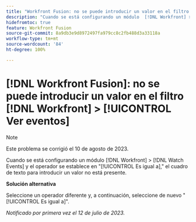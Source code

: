 ```yaml
---
title: "Workfront Fusion: no se puede introducir un valor en el filtro Workfront > Ver eventos"
description: "Cuando se está configurando un módulo  [!DNL Workfront] > [!DNL Watch Events]  y el operador se establece en [!UICONTROL Es igual a], el cuadro de texto para introducir un valor no está presente."
hidefromtoc: true
feature: Workfront Fusion
source-git-commit: 8a9db3e9d8972497fa979cc8c2fb488d3a33118a
workflow-type: tm+mt
source-wordcount: '84'
ht-degree: 100%

---
```



# [!DNL Workfront Fusion]: no se puede introducir un valor en el filtro [!DNL Workfront] > [!UICONTROL Ver eventos] 

>[!NOTE]
>
>Este problema se corrigió el 10 de agosto de 2023.

Cuando se está configurando un módulo [!DNL Workfront] > [!DNL Watch Events] y el operador se establece en &quot;[!UICONTROL Es igual a],&quot; el cuadro de texto para introducir un valor no está presente.

**Solución alternativa**

Seleccione un operador diferente y, a continuación, seleccione de nuevo &quot;[!UICONTROL Es igual a]&quot;.

_Notificado por primera vez el 12 de julio de 2023._
